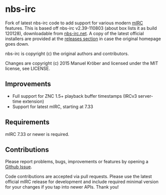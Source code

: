 # nbs-irc
Fork of latest nbs-irc code to add support for various modern [mIRC](http://www.mirc.co.uk/) features.
This is based off nbs-irc v2.39-110803 (about box lists it as build 120128), downloadable from [nbs-irc.net](http://nbs-irc.net/). A copy of the latest official installers are provided at the [releases section](https://github.com/ElectronicWar/nbs-irc/releases) in case the original homepage goes down.

nbs-irc is copyright (c) the original authors and contributors.

Changes are copyright (c) 2015 Manuel Kröber and
licensed under the MIT license, see LICENSE.

## Improvements
* Full support for ZNC 1.5+ playback buffer timestamps (IRCv3 server-time extension)
* Support for latest mIRC, starting at 7.33

## Requirements
mIRC 7.33 or newer is required.

## Contributions
Please report problems, bugs, improvements or features by opening a [Github Issue](https://github.com/ElectronicWar/nbs-irc/issues).

Code contributions are accepted via pull requests. Please use the latest official mIRC release for development and include required minimal version for your changes if you tap into newer APIs.  Thank you!
